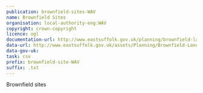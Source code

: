 ```yaml
---
publication: brownfield-sites-WAV
name: Brownfield Sites
organisation: local-authority-eng:WAV
copyright: crown-copyright
licence: ogl
documentation-url: http://www.eastsuffolk.gov.uk/planning/brownfield-land-register/
data-url: http://www.eastsuffolk.gov.uk/assets/Planning/Brownfield-Land-Register/East-Suffolk-Brownfield-Land-Register.csv
data-gov-uk: 
task: csv
prefix: brownfield-site-WAV
suffix: .txt
---
```


Brownfield sites

